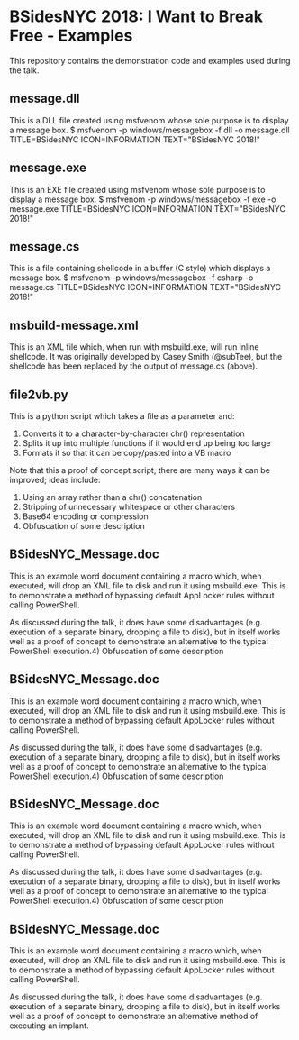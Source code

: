 # BSidesNYC 2018: I Want to Break Free - Examples

This repository contains the demonstration code and examples used during the talk.

## message.dll

This is a DLL file created using msfvenom whose sole purpose is to display a message box.
$ msfvenom -p windows/messagebox -f dll -o message.dll TITLE=BSidesNYC ICON=INFORMATION TEXT="BSidesNYC 2018!"

## message.exe

This is an EXE file created using msfvenom whose sole purpose is to display a message box.
$ msfvenom -p windows/messagebox -f exe -o message.exe TITLE=BSidesNYC ICON=INFORMATION TEXT="BSidesNYC 2018!"

## message.cs

This is a file containing shellcode in a buffer (C style) which displays a message box.
$ msfvenom -p windows/messagebox -f csharp -o message.cs TITLE=BSidesNYC ICON=INFORMATION TEXT="BSidesNYC 2018!"

## msbuild-message.xml

This is an XML file which, when run with msbuild.exe, will run inline shellcode. It was originally developed by
Casey Smith (@subTee), but the shellcode has been replaced by the output of message.cs (above).

## file2vb.py

This is a python script which takes a file as a parameter and:
1) Converts it to a character-by-character chr() representation
2) Splits it up into multiple functions if it would end up being too large
3) Formats it so that it can be copy/pasted into a VB macro

Note that this a proof of concept script; there are many ways it can be improved; ideas include:
1) Using an array rather than a chr() concatenation
2) Stripping of unnecessary whitespace or other characters
3) Base64 encoding or compression
4) Obfuscation of some description

## BSidesNYC_Message.doc

This is an example word document containing a macro which, when executed, will drop an XML file to disk and
run it using msbuild.exe. This is to demonstrate a method of bypassing default AppLocker rules without calling
PowerShell.

As discussed during the talk, it does have some disadvantages (e.g. execution of a separate binary, dropping
a file to disk), but in itself works well as a proof of concept to demonstrate an alternative to the typical
PowerShell execution.4) Obfuscation of some description

## BSidesNYC_Message.doc

This is an example word document containing a macro which, when executed, will drop an XML file to disk and
run it using msbuild.exe. This is to demonstrate a method of bypassing default AppLocker rules without calling
PowerShell.

As discussed during the talk, it does have some disadvantages (e.g. execution of a separate binary, dropping
a file to disk), but in itself works well as a proof of concept to demonstrate an alternative to the typical
PowerShell execution.4) Obfuscation of some description

## BSidesNYC_Message.doc

This is an example word document containing a macro which, when executed, will drop an XML file to disk and
run it using msbuild.exe. This is to demonstrate a method of bypassing default AppLocker rules without calling
PowerShell.

As discussed during the talk, it does have some disadvantages (e.g. execution of a separate binary, dropping
a file to disk), but in itself works well as a proof of concept to demonstrate an alternative to the typical
PowerShell execution.4) Obfuscation of some description

## BSidesNYC_Message.doc

This is an example word document containing a macro which, when executed, will drop an XML file to disk and
run it using msbuild.exe. This is to demonstrate a method of bypassing default AppLocker rules without calling
PowerShell.

As discussed during the talk, it does have some disadvantages (e.g. execution of a separate binary, dropping
a file to disk), but in itself works well as a proof of concept to demonstrate an alternative method of 
executing an implant.
